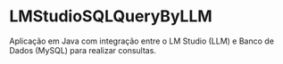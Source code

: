 # LMStudioSQLQueryByLLM
Aplicação em Java com integração entre o LM Studio (LLM) e Banco de Dados (MySQL) para realizar consultas.
